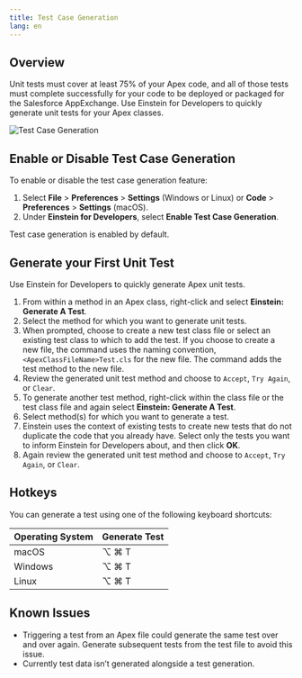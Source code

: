 ```yaml
---
title: Test Case Generation
lang: en
---
```


## Overview

Unit tests must cover at least 75% of your Apex code, and all of those tests must complete successfully for your code to be deployed or packaged for the Salesforce AppExchange. Use Einstein for Developers to quickly generate unit tests for your Apex classes.

![Test Case Generation](./images/einstein-tcg.gif)

## Enable or Disable Test Case Generation

To enable or disable the test case generation feature:

1. Select **File** > **Preferences** > **Settings** (Windows or Linux) or **Code** > **Preferences** > **Settings** (macOS).
2. Under **Einstein for Developers**, select **Enable Test Case Generation**.

Test case generation is enabled by default.

## Generate your First Unit Test

Use Einstein for Developers to quickly generate Apex unit tests.

1. From within a method in an Apex class, right-click and select **Einstein: Generate A Test**.
2. Select the method for which you want to generate unit tests.
3. When prompted, choose to create a new test class file or select an existing test class to which to add the test.
   If you choose to create a new file, the command uses the naming convention, `<ApexClassFileName>Test.cls` for the new file. The command adds the test method to the new file.
4. Review the generated unit test method and choose to `Accept`, `Try Again`, or `Clear`.
5. To generate another test method, right-click within the class file or the test class file and again select **Einstein: Generate A Test**.
6. Select method(s) for which you want to generate a test. 
7. Einstein uses the context of existing tests to create new tests that do not duplicate the code that you already have. Select only the tests you want to inform Einstein for Developers about, and then click **OK**.
8. Again review the generated unit test method and choose to `Accept`, `Try Again`, or `Clear`.

## Hotkeys

You can generate a test using one of the following keyboard shortcuts:

| Operating System | Generate Test |
| ---------------- | ------------- |
| macOS            | ⌥ ⌘ T         |
| Windows          | ⌥ ⌘ T         |
| Linux            | ⌥ ⌘ T         |

## Known Issues
* Triggering a test from an Apex file could generate the same test over and over again. Generate subsequent tests from the test file to avoid this issue.
* Currently test data isn’t generated alongside a test generation.

